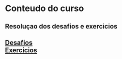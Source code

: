 # Conteudo do curso

## Resoluçao dos desafios e exercicios  

[Desafios](desafios.md)  
[Exercicios](exercicios.md)  
---
